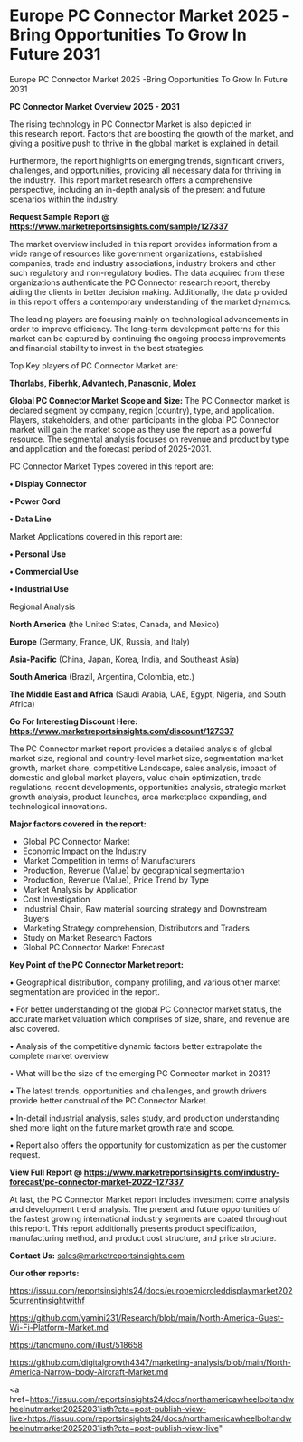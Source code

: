 # Europe PC Connector Market 2025 -Bring Opportunities To Grow In Future 2031
Europe PC Connector Market 2025 -Bring Opportunities To Grow In Future 2031

<Strong> PC Connector Market Overview 2025 - 2031</strong>

The rising technology in PC Connector Market is also depicted in this research report. Factors that are boosting the growth of the market, and giving a positive push to thrive in the global market is explained in detail.

Furthermore, the report highlights on emerging trends, significant drivers, challenges, and opportunities, providing all necessary data for thriving in the industry. This report market research offers a comprehensive perspective, including an in-depth analysis of the present and future scenarios within the industry.

<strong>Request Sample Report @ <a href=https://www.marketreportsinsights.com/sample/127337>https://www.marketreportsinsights.com/sample/127337</a></strong>

The market overview included in this report provides information from a wide range of resources like government organizations, established companies, trade and industry associations, industry brokers and other such regulatory and non-regulatory bodies. The data acquired from these organizations authenticate the PC Connector research report, thereby aiding the clients in better decision making. Additionally, the data provided in this report offers a contemporary understanding of the market dynamics.

The leading players are focusing mainly on technological advancements in order to improve efficiency. The long-term development patterns for this market can be captured by continuing the ongoing process improvements and financial stability to invest in the best strategies.

Top Key players of PC Connector Market are:

<strong>Thorlabs, Fiberhk, Advantech, Panasonic, Molex</strong>

<strong><b>Global PC Connector Market Scope and Size:</b></strong>
The PC Connector market is declared segment by company, region (country), type, and application. Players, stakeholders, and other participants in the global PC Connector market will gain the market scope as they use the report as a powerful resource. The segmental analysis focuses on revenue and product by type and application and the forecast period of 2025-2031.

PC Connector Market Types covered in this report are:

<strong>• Display Connector

• Power Cord

• Data Line</strong>

Market Applications covered in this report are:

<strong>• Personal Use

• Commercial Use

• Industrial Use</strong> 

Regional Analysis

<strong>North America</strong> (the United States, Canada, and Mexico)

<strong>Europe</strong> (Germany, France, UK, Russia, and Italy)

<strong>Asia-Pacific</strong> (China, Japan, Korea, India, and Southeast Asia)

<strong>South America</strong> (Brazil, Argentina, Colombia, etc.)

<strong>The Middle East and Africa</strong> (Saudi Arabia, UAE, Egypt, Nigeria, and South Africa)

<strong>Go For Interesting Discount Here: <a href=https://www.marketreportsinsights.com/discount/127337>https://www.marketreportsinsights.com/discount/127337</a></strong>

The PC Connector market report provides a detailed analysis of global market size, regional and country-level market size, segmentation market growth, market share, competitive Landscape, sales analysis, impact of domestic and global market players, value chain optimization, trade regulations, recent developments, opportunities analysis, strategic market growth analysis, product launches, area marketplace expanding, and technological innovations.

<strong><b>Major factors covered in the report:</b></strong>
<ul>
  <li>Global PC Connector Market </li>
  <li>Economic Impact on the Industry</li>
  <li>Market Competition in terms of Manufacturers</li>
  <li>Production, Revenue (Value) by geographical segmentation</li>
  <li>Production, Revenue (Value), Price Trend by Type</li>
  <li>Market Analysis by Application</li>
  <li>Cost Investigation</li>
  <li>Industrial Chain, Raw material sourcing strategy and Downstream Buyers</li>
  <li>Marketing Strategy comprehension, Distributors and Traders</li>
  <li>Study on Market Research Factors</li>
  <li>Global PC Connector Market Forecast</li>
</ul>

<strong><b>Key Point of the PC Connector Market report:</b></strong>

• Geographical distribution, company profiling, and various other market segmentation are provided in the report.

• For better understanding of the global PC Connector market status, the accurate market valuation which comprises of size, share, and revenue are also covered.

• Analysis of the competitive dynamic factors better extrapolate the complete market overview

• What will be the size of the emerging PC Connector market in 2031?

• The latest trends, opportunities and challenges, and growth drivers provide better construal of the PC Connector Market.

• In-detail industrial analysis, sales study, and production understanding shed more light on the future market growth rate and scope.

• Report also offers the opportunity for customization as per the customer request.

<strong><b>View Full Report @ <a href=https://www.marketreportsinsights.com/industry-forecast/pc-connector-market-2022-127337>https://www.marketreportsinsights.com/industry-forecast/pc-connector-market-2022-127337</a></b></strong>


At last, the PC Connector Market report includes investment come analysis and development trend analysis. The present and future opportunities of the fastest growing international industry segments are coated throughout this report. This report additionally presents product specification, manufacturing method, and product cost structure, and price structure.

<strong>Contact Us:</strong>
sales@marketreportsinsights.com

<strong>Our other reports:</strong>

<a href=https://issuu.com/reportsinsights24/docs/europemicroleddisplaymarket2025currentinsightwithf>https://issuu.com/reportsinsights24/docs/europemicroleddisplaymarket2025currentinsightwithf</a>

<a href=https://github.com/yamini231/Research/blob/main/North-America-Guest-Wi-Fi-Platform-Market.md>https://github.com/yamini231/Research/blob/main/North-America-Guest-Wi-Fi-Platform-Market.md</a>

<a href=https://tanomuno.com/illust/518658>https://tanomuno.com/illust/518658</a>

<a href=https://github.com/digitalgrowth4347/marketing-analysis/blob/main/North-America-Narrow-body-Aircraft-Market.md>https://github.com/digitalgrowth4347/marketing-analysis/blob/main/North-America-Narrow-body-Aircraft-Market.md</a>

<a href=https://issuu.com/reportsinsights24/docs/northamericawheelboltandwheelnutmarket20252031isth?cta=post-publish-view-live>https://issuu.com/reportsinsights24/docs/northamericawheelboltandwheelnutmarket20252031isth?cta=post-publish-view-live</a>"
